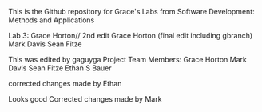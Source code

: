This is the Github repository for Grace's Labs from Software Development: Methods and Applications 

Lab 3: 
Grace Horton// 2nd edit
Grace Horton (final edit including gbranch)
Mark Davis
Sean Fitze

This was edited by gaguyga
Project Team Members: 
Grace Horton
Mark Davis
Sean Fitze
Ethan S Bauer

corrected changes made by Ethan

Looks good
Corrected changes made by Mark
